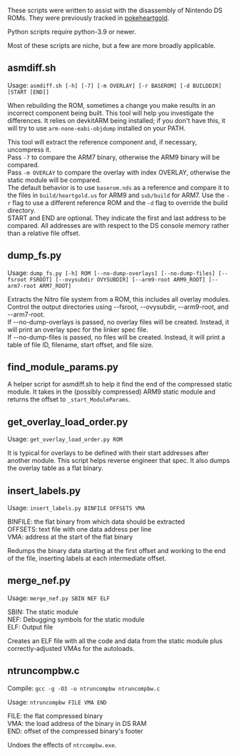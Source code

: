 These scripts were written to assist with the disassembly of Nintendo DS ROMs. They were previously tracked in [pokeheartgold](/pret/pokeheartgold).

Python scripts require python-3.9 or newer.

Most of these scripts are niche, but a few are more broadly applicable.

## asmdiff.sh
Usage: `asmdiff.sh [-h] [-7] [-m OVERLAY] [-r BASEROM] [-d BUILDDIR] [START [END]]`

When rebuilding the ROM, sometimes a change you make results in an incorrect component being built. This tool will help you investigate the differences. It relies on devkitARM being installed; if you don't have this, it will try to use `arm-none-eabi-objdump` installed on your PATH.

This tool will extract the reference component and, if necessary, uncompress it. \
Pass `-7` to compare the ARM7 binary, otherwise the ARM9 binary will be compared. \
Pass `-m OVERLAY` to compare the overlay with index OVERLAY, otherwise the static module will be compared. \
The default behavior is to use `baserom.nds` as a reference and compare it to the files in `build/heartgold.us` for ARM9 and `sub/build` for ARM7. Use the `-r` flag to use a different reference ROM and the `-d` flag to override the build directory. \
START and END are optional. They indicate the first and last address to be compared. All addresses are with respect to the DS console memory rather than a relative file offset.

## dump_fs.py

Usage: `dump_fs.py [-h] ROM [--no-dump-overlays] [--no-dump-files] [--fsroot FSROOT] [--ovysubdir OVYSUBDIR] [--arm9-root ARM9_ROOT] [--arm7-root ARM7_ROOT]`

Extracts the Nitro file system from a ROM, this includes all overlay modules. \
Control the output directories using --fsroot, --ovysubdir, --arm9-root, and --arm7-root. \
If --no-dump-overlays is passed, no overlay files will be created. Instead, it will print an overlay spec for the linker spec file. \
If --no-dump-files is passed, no files will be created. Instead, it will print a table of file ID, filename, start offset, and file size.

## find_module_params.py
A helper script for asmdiff.sh to help it find the end of the compressed static module. It takes in the (possibly compressed) ARM9 static module and returns the offset to `_start_ModuleParams`.

## get_overlay_load_order.py
Usage: `get_overlay_load_order.py ROM`

It is typical for overlays to be defined with their start addresses after another module. This script helps reverse engineer that spec. It also dumps the overlay table as a flat binary.

## insert_labels.py
Usage: `insert_labels.py BINFILE OFFSETS VMA`

BINFILE: the flat binary from which data should be extracted \
OFFSETS: text file with one data address per line \
VMA: address at the start of the flat binary

Redumps the binary data starting at the first offset and working to the end of the file, inserting labels at each intermediate offset.

## merge_nef.py
Usage: `merge_nef.py SBIN NEF ELF`

SBIN: The static module \
NEF: Debugging symbols for the static module \
ELF: Output file

Creates an ELF file with all the code and data from the static module plus correctly-adjusted VMAs for the autoloads.

## ntruncompbw.c
Compile: `gcc -g -O3 -o ntruncompbw ntruncompbw.c`

Usage: `ntruncompbw FILE VMA END`

FILE: the flat compressed binary \
VMA: the load address of the binary in DS RAM \
END: offset of the compressed binary's footer

Undoes the effects of `ntrcompbw.exe`.
